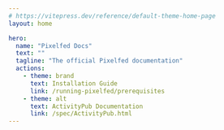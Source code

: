 ```yaml
---
# https://vitepress.dev/reference/default-theme-home-page
layout: home

hero:
  name: "Pixelfed Docs"
  text: ""
  tagline: "The official Pixelfed documentation"
  actions:
    - theme: brand
      text: Installation Guide
      link: /running-pixelfed/prerequisites
    - theme: alt
      text: ActivityPub Documentation
      link: /spec/ActivityPub.html
---
```


